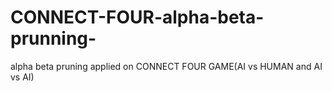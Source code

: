 # CONNECT-FOUR-alpha-beta-prunning-
alpha beta pruning applied on CONNECT FOUR GAME(AI vs HUMAN and AI vs AI)
